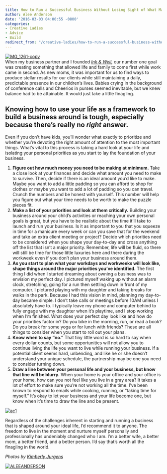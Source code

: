 ```yaml
---
title: How to Run a Successful Business Without Losing Sight of What Matters Most
author: Alee Anderson
date: '2016-03-03 04:00:55 -0800'
categories:
- Creative Ladies
- Advice
- Build
redirect_from: "/creative-ladies/how-to-run-a-successful-business-without-losing-sight-of-what-matters-most/"
---
```


[![MG_1261-copy](https://yellow-blog-images.imgix.net/2016/03/MG_1261-copy.jpg)](https://yellow-blog-images.imgix.net/2016/03/MG_1261-copy.jpg)[  
](https://yellow-blog-images.imgix.net/2016/03/ac1.jpg)When my business partner and I founded _[Ink & Well](http://inkandwell.org/),_ our number one goal was creating something that allowed life and family to come first while work came in second. As new moms, it was important for us to find ways to produce stellar results for our clients while still maintaining a daily, predictable presence in our children’s lives. Babies crying in the background of conference calls and Cheerios in purses seemed inevitable, but we knew balance had to be attainable. It would just take a little finagling.

## Knowing how to use your life as a framework to build a business around is tough, especially because there’s really no _right_ answer.

Even if you don’t have kids, you’ll wonder what exactly to prioritize and whether you’re devoting the right amount of attention to the most important things. What’s vital to this process is taking a hard look at your life and isolating your personal priorities as you start to lay the foundation of your business.

1.  **Figure out how much money you need to be making at minimum.** Take a close look at your finances and decide what amount you need to make to survive. Then, decide if there is an ideal amount you’d like to make. Maybe you want to add a little padding so you can afford to shop for clothes or maybe you want to add a lot of padding so you can travel. Crunch the numbers and be honest with yourself. This number will help you figure out what your time needs to be worth to make the puzzle pieces fit.
2.  **Make a list of your priorities and look at them critically.** Building your business around your child’s activities or reaching your own personal goals is great, but you have to be realistic about the time it’ll take to launch and run your business. Is it as important to you that you squeeze in time for a manicure every week or can you save that for the weekend and take an extra client meeting or project? Decide which priorities need to be considered when you shape your day-to-day and cross anything off the list that isn’t a major priority. Remember, life will be fluid, so there will still be time for those little luxuries here and there during the workweek even if you don’t plan your business around them.
3.  **As you start to plan what your workdays and workweeks will look like, shape things around the major priorities you’ve identified.** The first thing I did when I started dreaming about owning a business was to envision my perfect day. I pictured myself waking up without an alarm clock, stretching, going for a run then settling down in front of my computer. I pictured playing with my daughter and taking breaks for walks in the park. Because I had this vision in mind, planning my day-to-day became simple. I don’t take calls or meetings before 10AM unless I absolutely have to. I typically leave my phone and computer behind to fully engage with my daughter when it’s playtime, and I stop working when I’m finished. What does your perfect day look like and how do your priorities factor in? Do you bike in the morning, run, or read a book? Do you break for some yoga or for lunch with friends? These are all things to consider when you start to roll out your plans.
4.  **Know when to say “no.”** That tiny little word is so hard to say when every dollar counts, but some opportunities will not allow you to continue living the life you want to live while running your business. If a potential client seems hard, unbending, and like he or she doesn’t understand your unique schedule, the partnership may be one you need to consider turning down.
5.  **Draw a line between your personal life and your business, but know that line will be blurry.** When your home is your office and your office is your home, how can you not feel like you live in a gray area? It takes a lot of effort to make sure you’re not working all the time. I’ve been known to respond to emails while cooking, running, or “taking time for myself.” It’s okay to let your business and your life become one, but know when it’s time to draw the line and be present.

[![ac1](https://yellow-blog-images.imgix.net/2016/03/ac1.jpg)](https://yellow-blog-images.imgix.net/2016/03/ac1.jpg)

Regardless of the challenges inherent in starting and running a business that is shaped around your ideal life, I’d recommend it to anyone. The freedom to live in the moment and nurture myself personally and professionally has undeniably changed who I am. I’m a better wife, a better mom, a better friend, and a better person. I’d say that’s worth all the finagling in the world.

_Photos by [Kimberly Jurgens](http://eclecticstateofmind.com/page/4/)_

[![ALEEANDERSON](https://yellow-blog-images.imgix.net/2016/03/ALEEANDERSON.jpg)](http://inkandwell.org/)
